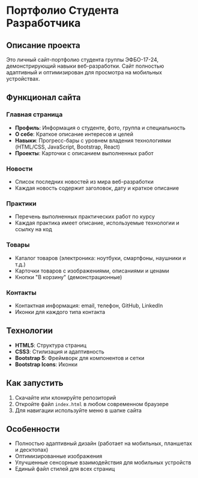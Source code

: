 # Портфолио Студента Разработчика

## Описание проекта
Это личный сайт-портфолио студента группы ЭФБО-17-24, демонстрирующий навыки веб-разработки. Сайт полностью адаптивный и оптимизирован для просмотра на мобильных устройствах.

## Функционал сайта

### Главная страница
- **Профиль**: Информация о студенте, фото, группа и специальность
- **О себе**: Краткое описание интересов и целей
- **Навыки**: Прогресс-бары с уровнем владения технологиями (HTML/CSS, JavaScript, Bootstrap, React)
- **Проекты**: Карточки с описанием выполненных работ

### Новости
- Список последних новостей из мира веб-разработки
- Каждая новость содержит заголовок, дату и краткое описание

### Практики
- Перечень выполненных практических работ по курсу
- Каждая практика имеет описание, используемые технологии и ссылку на код

### Товары
- Каталог товаров (электроника: ноутбуки, смартфоны, наушники и т.д.)
- Карточки товаров с изображениями, описаниями и ценами
- Кнопки "В корзину" (демонстрационные)

### Контакты
- Контактная информация: email, телефон, GitHub, LinkedIn
- Иконки для каждого типа контакта

## Технологии
- **HTML5**: Структура страниц
- **CSS3**: Стилизация и адаптивность
- **Bootstrap 5**: Фреймворк для компонентов и сетки
- **Bootstrap Icons**: Иконки

## Как запустить
1. Скачайте или клонируйте репозиторий
2. Откройте файл `index.html` в любом современном браузере
3. Для навигации используйте меню в шапке сайта

## Особенности
- Полностью адаптивный дизайн (работает на мобильных, планшетах и десктопах)
- Оптимизированные изображения
- Улучшенные сенсорные взаимодействия для мобильных устройств
- Единый файл стилей для всех страниц
